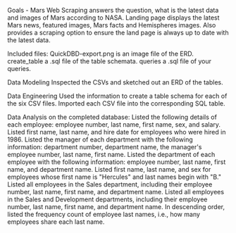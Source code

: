 Goals - Mars Web Scraping answers the question, what is the latest data and images of Mars according to NASA. Landing page displays the latest Mars news, featured images, Mars facts and Hemispheres images. Also provides a scraping option to ensure the land page is always up to date with the latest data. 

Included files:
QuickDBD-export.png is an image file of the ERD.
create_table a .sql file of the table schemata.
queries a .sql file of your queries.

Data Modeling
Inspected the CSVs and sketched out an ERD of the tables. 

Data Engineering
Used the information to create a table schema for each of the six CSV files. 
Imported each CSV file into the corresponding SQL table.

Data Analysis on the completed database:
Listed the following details of each employee: employee number, last name, first name, sex, and salary.
Listed first name, last name, and hire date for employees who were hired in 1986.
Listed the manager of each department with the following information: department number, department name, the manager's employee number, last name, first name.
Listed the department of each employee with the following information: employee number, last name, first name, and department name.
Listed first name, last name, and sex for employees whose first name is "Hercules" and last names begin with "B."
Listed all employees in the Sales department, including their employee number, last name, first name, and department name.
Listed all employees in the Sales and Development departments, including their employee number, last name, first name, and department name.
In descending order, listed the frequency count of employee last names, i.e., how many employees share each last name.

